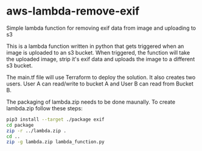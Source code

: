 # aws-lambda-remove-exif
Simple lambda function for removing exif data from image and uploading to s3

This is a lambda function written in python that gets triggered when an image is uploaded to an s3 bucket. When triggered, the function will take the uploaded image, strip it's exif data and uploads the image to a different s3 bucket. 

The main.tf file will use Terraform to deploy the solution. It also creates two users. User A can read/write to bucket A and User B can read from Bucket B.

The packaging of lambda.zip needs to be done maunally. To create lambda.zip follow these steps:

```bash
pip3 install --target ./package exif
cd package
zip -r ../lambda.zip .
cd ..
zip -g lambda.zip lambda_function.py
```
